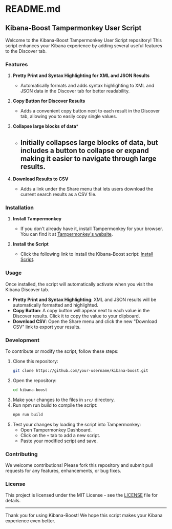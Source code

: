 # README.md

## Kibana-Boost Tampermonkey User Script

Welcome to the Kibana-Boost Tampermonkey User Script repository! This script enhances your Kibana experience by adding several useful features to the Discover tab.

### Features

1. **Pretty Print and Syntax Highlighting for XML and JSON Results**
    - Automatically formats and adds syntax highlighting to XML and JSON data in the Discover tab for better readability.

2. **Copy Button for Discover Results**
    - Adds a convenient copy button next to each result in the Discover tab, allowing you to easily copy single values.

3. **Collapse large blocks of data***
    - Initially collapses large blocks of data, but includes a button to collapse or expand making it easier to navigate through large results.
        - 
4. **Download Results to CSV**
    - Adds a link under the Share menu that lets users download the current search results as a CSV file.

### Installation

1. **Install Tampermonkey**
    - If you don't already have it, install Tampermonkey for your browser. You can find it at [Tampermonkey's website](https://www.tampermonkey.net/).

2. **Install the Script**
    - Click the following link to install the Kibana-Boost script: [Install Script](https://github.com/tleish/kibana-boost/raw/main/dist/kibana_boost.user.js).

### Usage

Once installed, the script will automatically activate when you visit the Kibana Discover tab.

- **Pretty Print and Syntax Highlighting**: XML and JSON results will be automatically formatted and highlighted.
- **Copy Button**: A copy button will appear next to each value in the Discover results. Click it to copy the value to your clipboard.
- **Download CSV**: Open the Share menu and click the new "Download CSV" link to export your results.

### Development

To contribute or modify the script, follow these steps:

1. Clone this repository:
    ```bash
    git clone https://github.com/your-username/kibana-boost.git
    ```
2. Open the repository:
    ```bash
    cd kibana-boost
    ```
3. Make your changes to the files in `src/` directory.
4. Run npm run build to compile the script:
    ```bash
    npm run build
    ```
4. Test your changes by loading the script into Tampermonkey:
    - Open Tampermonkey Dashboard.
    - Click on the `+` tab to add a new script.
    - Paste your modified script and save.

### Contributing

We welcome contributions! Please fork this repository and submit pull requests for any features, enhancements, or bug fixes.

### License

This project is licensed under the MIT License - see the [LICENSE](LICENSE) file for details.

---

Thank you for using Kibana-Boost! We hope this script makes your Kibana experience even better.
